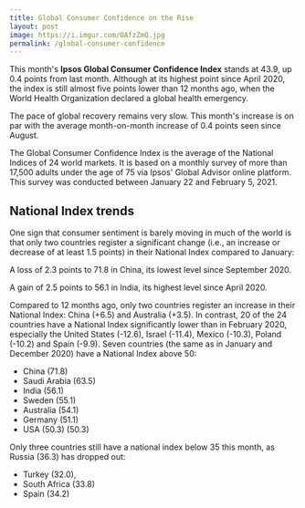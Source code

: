 ```yaml
---
title: Global Consumer Confidence on the Rise
layout: post
image: https://i.imgur.com/OAfzZmQ.jpg
permalink: /global-consumer-confidence
---
```


This month's **Ipsos Global Consumer Confidence Index** stands at 43.9, up 0.4 points from last month. Although at its highest point since April 2020, the index is still almost five points lower than 12 months ago, when the World Health Organization declared a global health emergency.

The pace of global recovery remains very slow. This month's increase is on par with the average month-on-month increase of 0.4 points seen since August.

The Global Consumer Confidence Index is the average of the National Indices of 24 world markets. It is based on a monthly survey of more than 17,500 adults under the age of 75 via Ipsos' Global Advisor online platform. This survey was conducted between January 22 and February 5, 2021.

## National Index trends

One sign that consumer sentiment is barely moving in much of the world is that only two countries register a significant change (i.e., an increase or decrease of at least 1.5 points) in their National Index compared to January:

A loss of 2.3 points to 71.8 in China, its lowest level since September 2020.

A gain of 2.5 points to 56.1 in India, its highest level since April 2020.

Compared to 12 months ago, only two countries register an increase in their National Index: China (+6.5) and Australia (+3.5). In contrast, 20 of the 24 countries have a National Index significantly lower than in February 2020, especially the United States (-12.6), Israel (-11.4), Mexico (-10.3), Poland (-10.2) and Spain (-9.9). Seven countries (the same as in January and December 2020) have a National Index above 50:
- China (71.8)
- Saudi Arabia (63.5)
- India (56.1)
- Sweden (55.1)
- Australia (54.1)
- Germany (51.1)
- USA (50.3) (50.3)

Only three countries still have a national index below 35 this month, as Russia (36.3) has dropped out:

- Turkey (32.0),
- South Africa (33.8)
- Spain (34.2)
